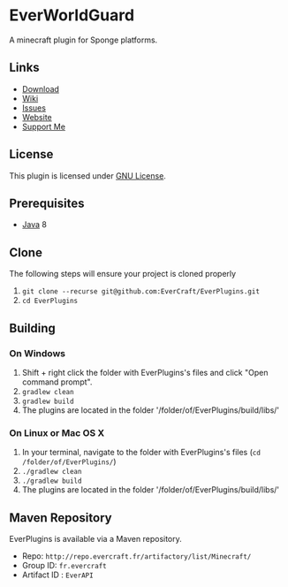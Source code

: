 EverWorldGuard
=============

A minecraft plugin for Sponge platforms.

## Links ##
* [Download](http://ci.evercraft.fr/job/EverCraft/job/EverPlugins/)
* [Wiki](http://wiki.evercraft.fr)
* [Issues](https://github.com/EverCraft/EverAPI/issues)
* [Website](http://evercraft.fr)
* [Support Me](https://www.paypal.com/cgi-bin/webscr?cmd=_s-xclick&hosted_button_id=RUSKPBMNJG5R4)

## License ##
This plugin is licensed under [GNU License](https://github.com/EverCraft/EverPlugins/blob/master/LICENSE).

## Prerequisites ##
* [Java](http://www.oracle.com/technetwork/java/javase/downloads/jdk8-downloads-2133151.html) 8

## Clone ##
The following steps will ensure your project is cloned properly

1. `git clone --recurse git@github.com:EverCraft/EverPlugins.git`
2. `cd EverPlugins`

## Building ##

### On Windows ###

1. Shift + right click the folder with EverPlugins's files and click "Open command prompt".
2. `gradlew clean`
3. `gradlew build`
4. The plugins are located in the folder '/folder/of/EverPlugins/build/libs/'

### On Linux or Mac OS X ###

1. In your terminal, navigate to the folder with EverPlugins's files (`cd /folder/of/EverPlugins/`)
2. `./gradlew clean`
3. `./gradlew build`
4. The plugins are located in the folder '/folder/of/EverPlugins/build/libs/'

## Maven Repository ##
EverPlugins is available via a Maven repository.
* Repo: `http://repo.evercraft.fr/artifactory/list/Minecraft/`
* Group ID: `fr.evercraft`
* Artifact ID : `EverAPI`

